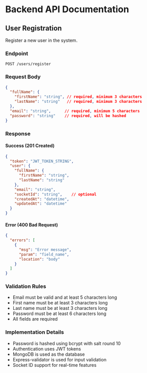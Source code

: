 # Backend API Documentation

## User Registration
Register a new user in the system.

### Endpoint
```
POST /users/register
```

### Request Body
```json
{
  "fullName": {
    "firstName": "string", // required, minimum 3 characters
    "lastName": "string"   // required, minimum 3 characters
  },
  "email": "string",      // required, minimum 5 characters
  "password": "string"    // required, will be hashed
}
```

### Response

#### Success (201 Created)
```json
{
  "token": "JWT_TOKEN_STRING",
  "user": {
    "fullName": {
      "firstName": "string",
      "lastName": "string"
    },
    "email": "string",
    "socketId": "string",    // optional
    "createdAt": "datetime",
    "updatedAt": "datetime"
  }
}
```

#### Error (400 Bad Request)
```json
{
  "errors": [
    {
      "msg": "Error message",
      "param": "field_name",
      "location": "body"
    }
  ]
}
```

### Validation Rules
- Email must be valid and at least 5 characters long
- First name must be at least 3 characters long
- Last name must be at least 3 characters long
- Password must be at least 6 characters long
- All fields are required

### Implementation Details
- Password is hashed using bcrypt with salt round 10
- Authentication uses JWT tokens
- MongoDB is used as the database
- Express-validator is used for input validation
- Socket ID support for real-time features
